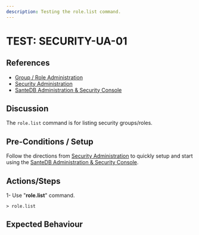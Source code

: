 ```yaml
---
description: Testing the role.list command.
---
```


# TEST: SECURITY-UA-01

## References

* [Group / Role Administration](../../../../../operations/host-administration/santedb-icdr-admin-console/group-role-management.md)
* [Security Administration](../../../../../operations/security-administration/#demo-environment) 
* [SanteDB Administration & Security Console](../../../../../operations/host-administration/santedb-icdr-admin-console/)

## Discussion



The `role.list` command is for listing security groups/roles.

## Pre-Conditions / Setup

Follow the directions from [Security Administration](../../../../../operations/security-administration/#demo-environment) to quickly setup and start using the [SanteDB Administration & Security Console](../../../../../operations/host-administration/santedb-icdr-admin-console/).

## Actions/Steps

1- Use "**role.list**" command.

```text
> role.list
```

## Expected Behaviour

